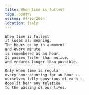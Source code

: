```yaml
---
title: When time is fullest
tags: poetry
edited: 04/10/2004
location: Italy
---
```


    When time is fullest
    it loses all meaning.
    The hours go by in a moment
    and every minute
    is remembered as an hour.
    It passes faster than notice,
    and endures longer than possible.

    Only when time is regular
    every hour counting for an hour --
    ourselves fully conscious of each --
    does it bear any relation
    to the passing of our lives.


